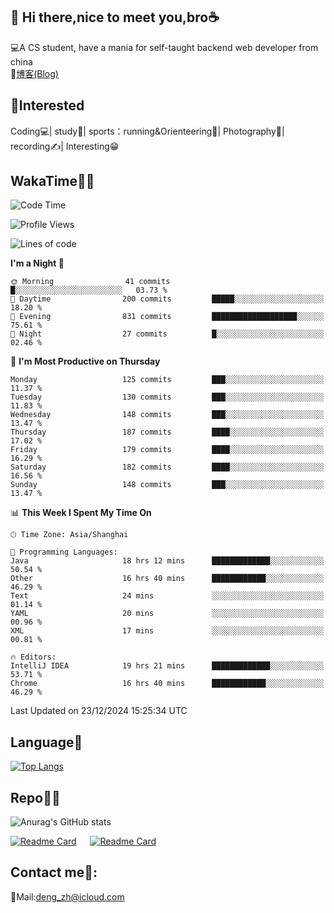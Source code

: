👋 Hi there,nice to meet you,bro☕
---
💻A CS student, have a mania for self-taught backend web developer from china   
📌[博客(Blog)](https://github.com/HealUP/MyBlog)

 <!-- waka-box start -->
 <!-- waka-box end -->
 
🧲**Interested**
--
Coding💻| study📖| sports：running&Orienteering🏃‍| Photography📸| recording✍️| Interesting😁

WakaTime👨‍💻
---
<!--START_SECTION:waka-->
![Code Time](http://img.shields.io/badge/Code%20Time-2%2C298%20hrs%2051%20mins-blue)

![Profile Views](http://img.shields.io/badge/Profile%20Views-0-blue)

![Lines of code](https://img.shields.io/badge/From%20Hello%20World%20I%27ve%20Written-205.0%20thousand%20lines%20of%20code-blue)

**I'm a Night 🦉** 

```text
🌞 Morning                41 commits          █░░░░░░░░░░░░░░░░░░░░░░░░   03.73 % 
🌆 Daytime                200 commits         █████░░░░░░░░░░░░░░░░░░░░   18.20 % 
🌃 Evening                831 commits         ███████████████████░░░░░░   75.61 % 
🌙 Night                  27 commits          █░░░░░░░░░░░░░░░░░░░░░░░░   02.46 % 
```
📅 **I'm Most Productive on Thursday** 

```text
Monday                   125 commits         ███░░░░░░░░░░░░░░░░░░░░░░   11.37 % 
Tuesday                  130 commits         ███░░░░░░░░░░░░░░░░░░░░░░   11.83 % 
Wednesday                148 commits         ███░░░░░░░░░░░░░░░░░░░░░░   13.47 % 
Thursday                 187 commits         ████░░░░░░░░░░░░░░░░░░░░░   17.02 % 
Friday                   179 commits         ████░░░░░░░░░░░░░░░░░░░░░   16.29 % 
Saturday                 182 commits         ████░░░░░░░░░░░░░░░░░░░░░   16.56 % 
Sunday                   148 commits         ███░░░░░░░░░░░░░░░░░░░░░░   13.47 % 
```


📊 **This Week I Spent My Time On** 

```text
🕑︎ Time Zone: Asia/Shanghai

💬 Programming Languages: 
Java                     18 hrs 12 mins      █████████████░░░░░░░░░░░░   50.54 % 
Other                    16 hrs 40 mins      ████████████░░░░░░░░░░░░░   46.29 % 
Text                     24 mins             ░░░░░░░░░░░░░░░░░░░░░░░░░   01.14 % 
YAML                     20 mins             ░░░░░░░░░░░░░░░░░░░░░░░░░   00.96 % 
XML                      17 mins             ░░░░░░░░░░░░░░░░░░░░░░░░░   00.81 % 

🔥 Editors: 
IntelliJ IDEA            19 hrs 21 mins      █████████████░░░░░░░░░░░░   53.71 % 
Chrome                   16 hrs 40 mins      ████████████░░░░░░░░░░░░░   46.29 % 
```


 Last Updated on 23/12/2024 15:25:34 UTC
<!--END_SECTION:waka-->

Language🚀
---
[![Top Langs](https://github-readme-stats.vercel.app/api/top-langs/?username=HealUP&layout=compact&hide_border=true)](https://github.com/HealUP)

Repo🧑‍💻
---
![Anurag's GitHub stats](https://github-readme-stats.vercel.app/api?username=HealUP&count_private=true&show_icons=true&theme=gruvbox&hide_border=true) 

[![Readme Card](https://github-readme-stats.vercel.app/api/pin/?username=HealUP&repo=InternetEy&theme=transparent)](https://github.com/HealUP/InternetEy) &emsp;
[![Readme Card](https://github-readme-stats.vercel.app/api/pin/?username=HealUP&repo=CampusExperience&theme=transparent)](https://github.com/HealUP/CampusExperience)


Contact me📱:
---
📮Mail:deng_zh@icloud.com  
